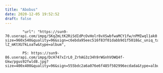 ```yaml
---
title: "Abobus"
date: 2020-12-05 19:52:52
draft: false
---
```


            "url": "https://sun9-70.userapi.com/impg/SKqZmLtK2RiSdIdPcOvHolr8vXSwbfwaMCY1fw/nPMIwql1ak0.jpg?size=960x540&quality=96&sign=c6ebda95eec516f83f01dabb9d1f5018&c_uniq_tag=UeqZjl9OYaFPI_LcL7zPHzogmJu-lZ_mKtXU7kLoaTw&type=album",

            PS: https://sun9-86.userapi.com/impg/DcH747xIrL0_ZrhAG3z34h9rWGnhVOWQ4f-Gkw/pgus92fwld8.jpg?size=400x400&quality=96&sign=555bdc2a6a076e6f485f502996ecdada&type=album
